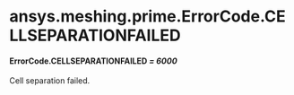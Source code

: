 # ansys.meshing.prime.ErrorCode.CELLSEPARATIONFAILED



#### ErrorCode.CELLSEPARATIONFAILED *= 6000*

Cell separation failed.

<!-- !! processed by numpydoc !! -->
